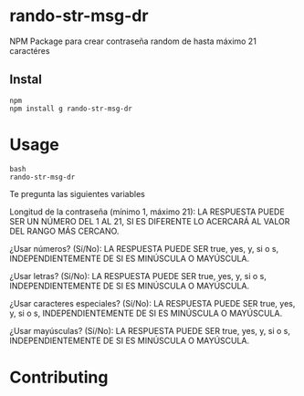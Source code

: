 # rando-str-msg-dr

NPM Package para crear contraseña random de hasta máximo 21 caractéres

## Instal

```
npm
npm install g rando-str-msg-dr
```

# Usage

```
bash
rando-str-msg-dr

```

Te pregunta las siguientes variables

Longitud de la contraseña (mínimo 1, máximo 21): LA RESPUESTA PUEDE SER UN NÚMERO DEL 1 AL 21, SI ES DIFERENTE LO ACERCARÁ AL VALOR DEL RANGO MÁS CERCANO.

¿Usar números? (Sí/No): LA RESPUESTA PUEDE SER true, yes, y, si o s, INDEPENDIENTEMENTE DE SI ES MINÚSCULA O MAYÚSCULA.

¿Usar letras? (Sí/No): LA RESPUESTA PUEDE SER true, yes, y, si o s, INDEPENDIENTEMENTE DE SI ES MINÚSCULA O MAYÚSCULA.

¿Usar caracteres especiales? (Sí/No): LA RESPUESTA PUEDE SER true, yes, y, si o s, INDEPENDIENTEMENTE DE SI ES MINÚSCULA O MAYÚSCULA.

¿Usar mayúsculas? (Sí/No): LA RESPUESTA PUEDE SER true, yes, y, si o s, INDEPENDIENTEMENTE DE SI ES MINÚSCULA O MAYÚSCULA.

# Contributing

